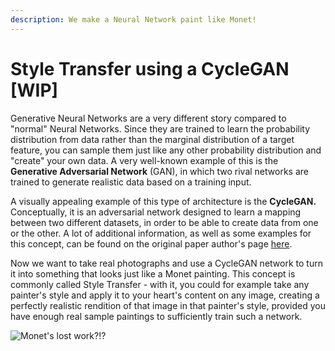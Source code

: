 ```yaml
---
description: We make a Neural Network paint like Monet!
---
```


# Style Transfer using a CycleGAN \[WIP\]

Generative Neural Networks are a very different story compared to "normal" Neural Networks. Since they are trained to learn the probability distribution from data rather than the marginal distribution of a target feature, you can sample them just like any other probability distribution and "create" your own data. A very well-known example of this is the **Generative Adversarial Network** \(GAN\), in which two rival networks are trained to generate realistic data based on a training input. 

A visually appealing example of this type of architecture is the **CycleGAN.** Conceptually, it is an adversarial network designed to learn a mapping between two different datasets, in order to be able to create data from one or the other. A lot of additional information, as well as some examples for this concept, can be found on the original paper author's page [here](https://junyanz.github.io/CycleGAN/).

Now we want to take real photographs and use a CycleGAN network to turn it into something that looks just like a Monet painting. This concept is commonly called Style Transfer - with it, you could for example take any painter's style and apply it to your heart's content on any image, creating a perfectly realistic rendition of that image in that painter's style, provided you have enough real sample paintings to sufficiently train such a network.

![Monet&apos;s lost work?!?](../.gitbook/assets/index.png)

